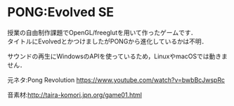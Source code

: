 # PONG:Evolved SE

授業の自由制作課題でOpenGL/freeglutを用いて作ったゲームです．  
タイトルにEvolvedとかつけましたがPONGから進化しているかは不明．  

サウンドの再生にWindowsのAPIを使っているため，LinuxやmacOSでは動きません．
  
元ネタ:Pong Revolution
https://www.youtube.com/watch?v=bwbBcJwspRc

音素材:http://taira-komori.jpn.org/game01.html
